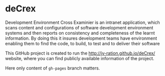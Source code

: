 # deCrex
Development Environment Cross Examinier is an intranet application, which scans content and configurations of software development environment systems and then reports on consistency and completeness of the learnt information. By doing this it insures development teams have environment enabling them to find the code, to build, to test and to deliver their software

This GitHub project is created to run the http://jv-ration.github.io/deCrex/ website, where you can find publicly available information of the project. 

Here only content of  ```gh-pages``` branch matters.
